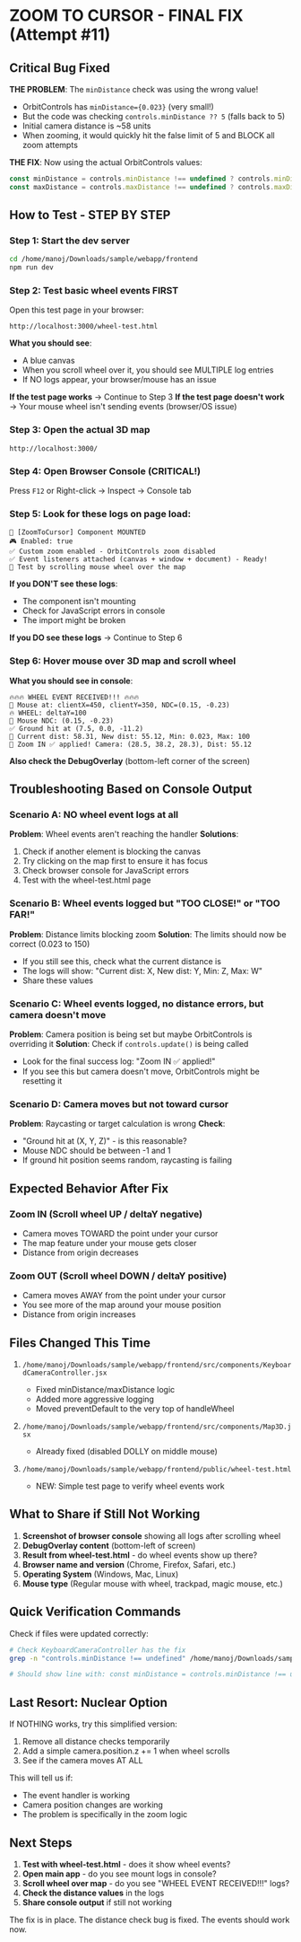 # ZOOM TO CURSOR - FINAL FIX (Attempt #11)

## Critical Bug Fixed

**THE PROBLEM**: The `minDistance` check was using the wrong value!
- OrbitControls has `minDistance={0.023}` (very small!)
- But the code was checking `controls.minDistance ?? 5` (falls back to 5)
- Initial camera distance is ~58 units
- When zooming, it would quickly hit the false limit of 5 and BLOCK all zoom attempts

**THE FIX**: Now using the actual OrbitControls values:
```javascript
const minDistance = controls.minDistance !== undefined ? controls.minDistance : 0.5;
const maxDistance = controls.maxDistance !== undefined ? controls.maxDistance : 150;
```

## How to Test - STEP BY STEP

### Step 1: Start the dev server
```bash
cd /home/manoj/Downloads/sample/webapp/frontend
npm run dev
```

### Step 2: Test basic wheel events FIRST
Open this test page in your browser:
```
http://localhost:3000/wheel-test.html
```

**What you should see**:
- A blue canvas
- When you scroll wheel over it, you should see MULTIPLE log entries
- If NO logs appear, your browser/mouse has an issue

**If the test page works** → Continue to Step 3
**If the test page doesn't work** → Your mouse wheel isn't sending events (browser/OS issue)

### Step 3: Open the actual 3D map
```
http://localhost:3000/
```

### Step 4: Open Browser Console (CRITICAL!)
Press `F12` or Right-click → Inspect → Console tab

### Step 5: Look for these logs on page load:
```
🚀 [ZoomToCursor] Component MOUNTED
🎮 Enabled: true
✅ Custom zoom enabled - OrbitControls zoom disabled
✅ Event listeners attached (canvas + window + document) - Ready!
📍 Test by scrolling mouse wheel over the map
```

**If you DON'T see these logs**:
- The component isn't mounting
- Check for JavaScript errors in console
- The import might be broken

**If you DO see these logs** → Continue to Step 6

### Step 6: Hover mouse over 3D map and scroll wheel

**What you should see in console**:
```
🔥🔥🔥 WHEEL EVENT RECEIVED!!! 🔥🔥🔥
📍 Mouse at: clientX=450, clientY=350, NDC=(0.15, -0.23)
🔥 WHEEL: deltaY=100
🎯 Mouse NDC: (0.15, -0.23)
✅ Ground hit at (7.5, 0.0, -11.2)
📏 Current dist: 58.31, New dist: 55.12, Min: 0.023, Max: 100
🎯 Zoom IN ✅ applied! Camera: (28.5, 38.2, 28.3), Dist: 55.12
```

**Also check the DebugOverlay** (bottom-left corner of the screen)

## Troubleshooting Based on Console Output

### Scenario A: NO wheel event logs at all
**Problem**: Wheel events aren't reaching the handler
**Solutions**:
1. Check if another element is blocking the canvas
2. Try clicking on the map first to ensure it has focus
3. Check browser console for JavaScript errors
4. Test with the wheel-test.html page

### Scenario B: Wheel events logged but "TOO CLOSE!" or "TOO FAR!"
**Problem**: Distance limits blocking zoom
**Solution**: The limits should now be correct (0.023 to 150)
- If you still see this, check what the current distance is
- The logs will show: "Current dist: X, New dist: Y, Min: Z, Max: W"
- Share these values

### Scenario C: Wheel events logged, no distance errors, but camera doesn't move
**Problem**: Camera position is being set but maybe OrbitControls is overriding it
**Solution**: Check if `controls.update()` is being called
- Look for the final success log: "Zoom IN ✅ applied!"
- If you see this but camera doesn't move, OrbitControls might be resetting it

### Scenario D: Camera moves but not toward cursor
**Problem**: Raycasting or target calculation is wrong
**Check**:
- "Ground hit at (X, Y, Z)" - is this reasonable?
- Mouse NDC should be between -1 and 1
- If ground hit position seems random, raycasting is failing

## Expected Behavior After Fix

### Zoom IN (Scroll wheel UP / deltaY negative)
- Camera moves TOWARD the point under your cursor
- The map feature under your mouse gets closer
- Distance from origin decreases

### Zoom OUT (Scroll wheel DOWN / deltaY positive)
- Camera moves AWAY from the point under your cursor
- You see more of the map around your mouse position
- Distance from origin increases

## Files Changed This Time

1. `/home/manoj/Downloads/sample/webapp/frontend/src/components/KeyboardCameraController.jsx`
   - Fixed minDistance/maxDistance logic
   - Added more aggressive logging
   - Moved preventDefault to the very top of handleWheel

2. `/home/manoj/Downloads/sample/webapp/frontend/src/components/Map3D.jsx`
   - Already fixed (disabled DOLLY on middle mouse)

3. `/home/manoj/Downloads/sample/webapp/frontend/public/wheel-test.html`
   - NEW: Simple test page to verify wheel events work

## What to Share if Still Not Working

1. **Screenshot of browser console** showing all logs after scrolling wheel
2. **DebugOverlay content** (bottom-left of screen)
3. **Result from wheel-test.html** - do wheel events show up there?
4. **Browser name and version** (Chrome, Firefox, Safari, etc.)
5. **Operating System** (Windows, Mac, Linux)
6. **Mouse type** (Regular mouse with wheel, trackpad, magic mouse, etc.)

## Quick Verification Commands

Check if files were updated correctly:
```bash
# Check KeyboardCameraController has the fix
grep -n "controls.minDistance !== undefined" /home/manoj/Downloads/sample/webapp/frontend/src/components/KeyboardCameraController.jsx

# Should show line with: const minDistance = controls.minDistance !== undefined ? controls.minDistance : 0.5;
```

## Last Resort: Nuclear Option

If NOTHING works, try this simplified version:
1. Remove all distance checks temporarily
2. Add a simple camera.position.z += 1 when wheel scrolls
3. See if the camera moves AT ALL

This will tell us if:
- The event handler is working
- Camera position changes are working  
- The problem is specifically in the zoom logic

## Next Steps

1. **Test with wheel-test.html** - does it show wheel events?
2. **Open main app** - do you see mount logs in console?
3. **Scroll wheel over map** - do you see "WHEEL EVENT RECEIVED!!!" logs?
4. **Check the distance values** in the logs
5. **Share console output** if still not working

The fix is in place. The distance check bug is fixed. The events should work now.
